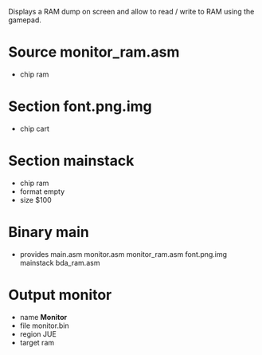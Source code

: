 Displays a RAM dump on screen and allow to
read / write to RAM using the gamepad.

Source monitor_ram.asm
======================

 - chip ram

Section font.png.img
====================

 - chip cart

Section mainstack
=================

 - chip ram
 - format empty
 - size $100

Binary main
===========

 - provides main.asm monitor.asm monitor_ram.asm font.png.img mainstack bda_ram.asm

Output monitor
==============

 - name **Monitor**
 - file monitor.bin
 - region JUE
 - target ram

